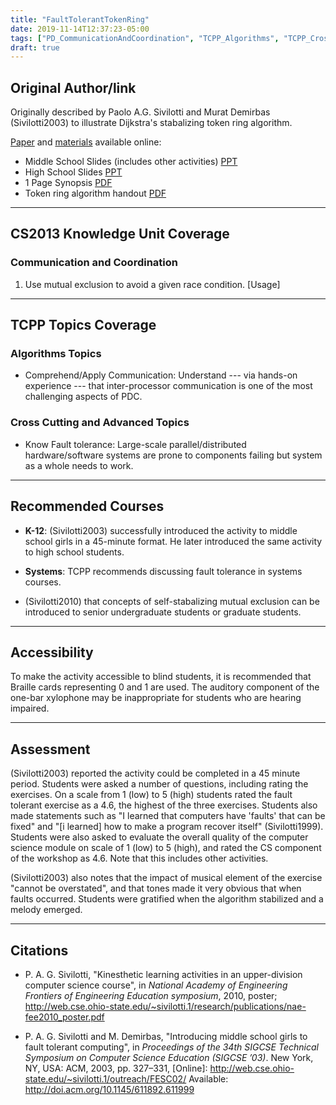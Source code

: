 ```yaml
---
title: "FaultTolerantTokenRing"
date: 2019-11-14T12:37:23-05:00
tags: ["PD_CommunicationAndCoordination", "TCPP_Algorithms", "TCPP_CrossCutting", "K-12", "Systems", "visual", "auditory"]
draft: true
---
```


## Original Author/link

Originally described by Paolo A.G. Sivilotti and Murat Demirbas (Sivilotti2003) to 
illustrate Dijkstra's stabalizing token ring algorithm.

[Paper](http://web.cse.ohio-state.edu/~sivilotti.1/outreach/FESC02/sigcse_paper.pdf) and [materials](http://web.cse.ohio-state.edu/~sivilotti.1/outreach/FESC02/) available online:

* Middle School Slides (includes other activities) [PPT](http://web.cse.ohio-state.edu/~sivilotti.1/outreach/FESC02/fesc.ppt)
* High School Slides [PPT](http://web.cse.ohio-state.edu/~sivilotti.1/outreach/FESC02/starturn.ppt)
* 1 Page Synopsis [PDF](http://web.cse.ohio-state.edu/~sivilotti.1/outreach/FESC02/fault_tol.pdf)
* Token ring algorithm handout [PDF](http://web.cse.ohio-state.edu/~sivilotti.1/outreach/FESC02/state.pdf)

---

## CS2013 Knowledge Unit Coverage

### Communication and Coordination

1. Use mutual exclusion to avoid a given race condition. [Usage]

---

## TCPP Topics Coverage

### Algorithms Topics 
*  Comprehend/Apply Communication: Understand --- via hands-on experience --- 
   that inter-processor communication is one of the most challenging aspects 
   of PDC. 

### Cross Cutting and Advanced Topics

* Know Fault tolerance: Large-scale parallel/distributed hardware/software 
  systems are prone to components failing but system as a whole needs to work.


---

## Recommended Courses

* **K-12**: (Sivilotti2003) successfully introduced the activity to 
  middle school girls in a 45-minute format. He later introduced the 
  same activity to high school students. 

* **Systems**: TCPP recommends discussing fault tolerance in systems courses.

* (Sivilotti2010) that concepts of self-stabalizing mutual exclusion can be 
  introduced to senior undergraduate students or graduate students.

---

## Accessibility

To make the activity accessible to blind students, it is recommended that
Braille cards representing 0 and 1 are used. The auditory component of the 
one-bar xylophone may be inappropriate for students who are hearing impaired.

---


## Assessment 

(Sivilotti2003) reported the activity could be completed in a 45 minute
period. Students were asked a number of questions, including rating the
exercises. On a scale from 1 (low) to 5 (high) students rated the fault tolerant
exercise as a 4.6, the highest of the three exercises. Students also made 
statements such as "I learned that computers have 'faults' that can be fixed" 
and "[i learned] how to make a program recover itself" (Sivilotti1999). 
Students were also asked to evaluate the overall quality of the computer 
science module on scale of 1 (low) to 5 (high), and rated the CS component 
of the workshop as 4.6. Note that this includes other activities.

(Sivilotti2003) also notes that the impact of musical element of the exercise 
"cannot be overstated", and that tones made it very obvious that when faults 
occurred. Students were gratified when the algorithm stabilized and a melody 
emerged.
 
---

## Citations

* P. A. G. Sivilotti, "Kinesthetic learning activities in an upper-division 
  computer science course", in *National Academy of Engineering Frontiers of 
  Engineering Education symposium*, 2010, poster; http://web.cse.ohio-state.edu/~sivilotti.1/research/publications/nae-fee2010_poster.pdf

* P. A. G. Sivilotti and M. Demirbas, "Introducing middle school girls to
  fault tolerant computing", in *Proceedings of the 34th SIGCSE Technical
  Symposium on Computer Science Education (SIGCSE ’03)*. New York, NY, USA:
  ACM, 2003, pp. 327–331, [Online]: http://web.cse.ohio-state.edu/~sivilotti.1/outreach/FESC02/
  Available: http://doi.acm.org/10.1145/611892.611999

